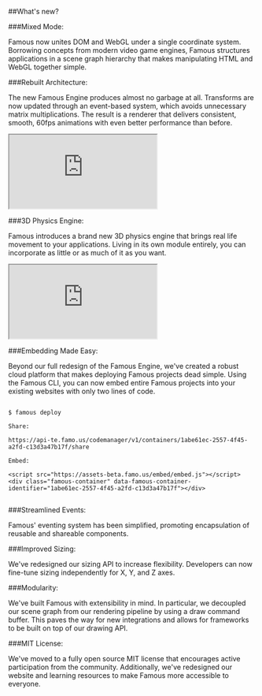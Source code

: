 ##What's new?


###Mixed Mode: 


Famous now unites DOM and WebGL under a single coordinate system. Borrowing concepts from modern video game engines, Famous structures applications in a scene graph hierarchy that makes manipulating HTML and WebGL together simple.


###Rebuilt Architecture: 


The new Famous Engine produces almost no garbage at all. Transforms are now updated through an event-based system, which avoids unnecessary matrix multiplications. The result is a renderer that delivers consistent, smooth, 60fps animations with even better performance than before.

<iframe src='https://staging.famous.org/examples/index.html?block=layout&detail=false&header=false' scrolling='no' class='code-block' allowtransparency='true'></iframe>


###3D Physics Engine:


Famous introduces a brand new 3D physics engine that brings real life movement to your applications. Living in its own module entirely, you can incorporate as little or as much of it as you want.


<iframe src='https://staging.famous.org/examples/index.html?block=physics&detail=false&header=false' scrolling='no' class='code-block' allowtransparency='true'></iframe>


###Embedding Made Easy: 


Beyond our full redesign of the Famous Engine, we've created a robust cloud platform that makes deploying Famous projects dead simple. Using the Famous CLI, you can now embed entire Famous projects into your existing websites with only two lines of code.

<pre><code class="lang-bash">
<span class="blue">$</span> famous deploy

Share: 

<span class="yellow">https://api-te.famo.us/codemanager/v1/containers/1abe61ec-2557-4f45-a2fd-c13d3a47b17f/share</span>

Embed:

<span class="blue">&lt;script src=&quot;https://assets-beta.famo.us/embed/embed.js&quot;&gt;&lt;/script&gt;
&lt;div class=&quot;famous-container&quot; data-famous-container-identifier=&quot;1abe61ec-2557-4f45-a2fd-c13d3a47b17f&quot;&gt;&lt;/div&gt;</span>

</code></pre>

###Streamlined Events:


Famous' eventing system has been simplified, promoting encapsulation of reusable and shareable components.


###Improved Sizing:


We've redesigned our sizing API to increase flexibility. Developers can now fine-tune sizing independently for X, Y, and Z axes. 


###Modularity: 


We've built Famous with extensibility in mind. In particular, we decoupled our scene graph from our rendering pipeline by using a draw command buffer. This paves the way for new integrations and allows for frameworks to be built on top of our drawing API. 


###MIT License:


We've moved to a fully open source MIT license that encourages active participation from the community.  Additionally, we've redesigned our website and learning resources to make Famous more accessible to everyone. 

